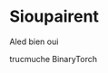 # Sioupairent

Aled bien oui

<larecipe-card shadow>
trucmuche
</larecipe-card>

<larecipe-card>
    <larecipe-badge type="success" circle class="mr-3" icon="fa fa-heart"></larecipe-badge> BinaryTorch
    <larecipe-progress type="success" :value="100"></larecipe-progress>
</larecipe-card>
